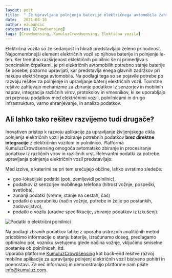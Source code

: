 ```yaml
---
layout: post
title:  " Je upravljane polnjenja baterije električnega avtomobila zahtevno?"
date:   2021-08-10
author: ezupancic
categories: [Crowdsensing]
tags: [Crowdsensing, KumuluzCrowdsensing, Elektična vozila]
---
```


Električna vozila so že sedanjost in hkrati predstavljajo zeleno prihodnost. Najpomembnejši element električnih vozil so njihove baterije in polnjenje le-teh. Ker trenutno razširjenost eklektičnih polnilnic še ni primerljiva s bencinskim črpalkami, je pri električnih avtomobilih potrebno stanje baterije še posebej pozorno upravljati, kar predstavlja enega glavnih zadržkov pri nakupu električnega avtomobila. Na podlagi tega so se pojavile potrebe po razvoju rešitev za polnjenje in upravljanje baterij električnih vozil. Tovrstne rešitve zahtevajo mehanizme za zbiranje podatkov iz senzorjev in mobilnih naprav, integracija različnih virov, protokolov in vmesnikov, ki se uporabljajo pri prenosu podatkov med električnimi vozili, polnilnicami in drugo infrastrukturo, varno shranjevanje, in analizo podatkov.

<!--more-->


## Ali lahko tako rešitev razvijemo tudi drugače?

Inovativen pristop k razvoju aplikacije za upravljanje življenjskega cikla polnjenja električnih vozil je zbiranje potrebnih podatkov **brez direktne integracije** z električnim vozilom in polnilnico. Platforma KumuluzCrowdsensing omogoča avtomatsko zbiranje in procesiranje podatkov iz različnih virov in različnih vrst. Relevantni podatki za potrebe upravljanja polnjenja električnih vozil predstavljajo: 


Med izzive, s katerimi se pri tem srečujejo občine, lahko uvrstimo sledeče: 
- geo-lokacijski podatki (poti, zemljevidi polnilnic), 
- podatkov iz senzorjev mobilnega telefona (hitrost vožnje, pospeški, svetloba), 
- zunanji podatki (vreme, stanje na cestah, čas)
- podatki o uporabniku (način vožnje, potrebe in želje po postankih, zadovoljstvo),
- podatki o vozilu (uradne specifikacije, zbiranje podatkov iz izkušenj). 


![Podatki o električni polnilnici]({{site.baseurl}}/assets/images/posts-elektricna-vozila/kumuluzCrowdsensing-polnilnice.png)

Na podlagi zbranih podatkov lahko z uporabo ustreznih analitičnih metod pridobimo informacije o stanju baterije, izračunamo doseg, predlagamo optimalno pot, vozniku svetujemo glede načina vožnje, vključimo smiselne postanke ob polnilnicah, itd.  
Uporaba platforme  [KumuluzCrowdsensing](https://crowdsensing.kumuluz.com/) kot back-end rešitve razvoj mobilne aplikacije za upravljanje polnjenj električnih vozil bistveno pohitri in poenostavi. Za več informacij in demonstracijo platforme nam pišite <info@kumuluz.com>. 




